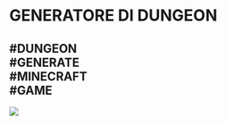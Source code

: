 
<h1>GENERATORE DI DUNGEON</h1>

<h2>
  #DUNGEON <br>
  #GENERATE<br>
  #MINECRAFT<br>
  #GAME<br>
  </h2>
  
<img src="https://imgur.com/Mrqzg1q">
